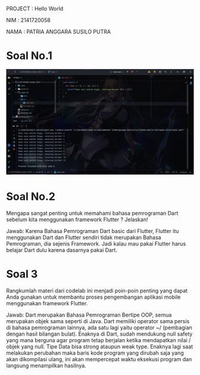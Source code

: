 PROJECT : Hello World

NIM     : 2141720058

NAMA    : PATRIA ANGGARA SUSILO PUTRA

# Soal No.1
![Screenshot hello_world](docs/soal_no_1.png)

# Soal No.2
Mengapa sangat penting untuk memahami bahasa pemrograman Dart sebelum kita menggunakan framework Flutter ? Jelaskan!

Jawab: Karena Bahasa Pemrograman Dart basic dari Flutter, Flutter itu menggunakan Dart dan Flutter sendiri tidak merupakan Bahasa Pemrograman, dia sejenis Framework. Jadi kalau mau pakai Flutter harus belajar Dart dulu karena dasarnya pakai Dart.

# Soal 3
Rangkumlah materi dari codelab ini menjadi poin-poin penting yang dapat Anda gunakan untuk membantu proses pengembangan aplikasi mobile menggunakan framework Flutter.

Jawab: Dart merupakan Bahasa Pemrograman Bertipe OOP, semua merupakan objek sama seperti di Java. Dart memiliki operator sama persis di bahasa pemrograman lainnya, ada satu lagi yaitu operator ~/ (pembagian dengan hasil bilangan bulat). Enaknya di Dart, sudah mendukung null safety yang mana berguna agar program tetap berjalan ketika mendapatkan nilai / objek yang null. Tipe Data bisa strong ataupun weak type. Enaknya lagi saat melakukan perubahan maka baris kode program yang dirubah saja yang akan dikompilasi ulang, ini akan mempercepat waktu eksekusi program dan langsung menampilkan hasilnya.